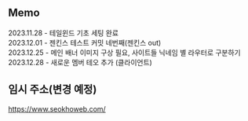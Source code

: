 ## Memo

2023.11.28 - 테일윈드 기초 세팅 완료   
2023.12.01 - 젠킨스 테스트 커밋 네번째(젠킨스 out)   
2023.12.25 - 메인 배너 이미지 구상 필요, 사이트들 닉네임 별 라우터로 구분하기   
2023.12.28 - 새로운 멤버 테오 추가 (클라이언트)   

## 임시 주소(변경 예정)
https://www.seokhoweb.com/
